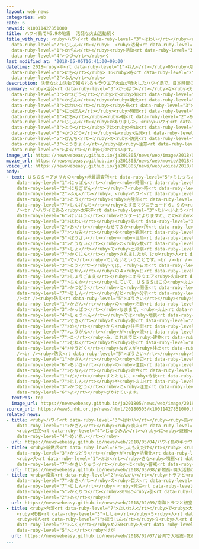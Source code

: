 ```yaml
---
layout: web_news
categories: web
cate: 6
newsid: k10011427851000
title: ハワイ島でM6.9の地震  活発な火山活動続く
title_with_ruby: <ruby>ハワイ<rt data-ruby-level="3">はわい</rt></ruby><ruby>島<rt data-ruby-level="3">とう</rt></ruby>でM6.9の<ruby>地震<rt
  data-ruby-level="7">じしん</rt></ruby>  <ruby>活発<rt data-ruby-level="3">かっぱつ</rt></ruby>な<ruby>火山<rt
  data-ruby-level="1">かざん</rt></ruby><ruby>活動<rt data-ruby-level="3">かつどう</rt></ruby><ruby>続<rt
  data-ruby-level="4">つづ</rt></ruby>く
last_modified_at: '2018-05-05T16:41:00+09:00'
datetime: 2018<ruby>年<rt data-ruby-level="1">ねん</rt></ruby>05<ruby>月<rt data-ruby-level="1">がつ</rt></ruby>05<ruby>日<rt
  data-ruby-level="1">にち</rt></ruby> 16<ruby>時<rt data-ruby-level="2">じ</rt></ruby>41<ruby>分<rt
  data-ruby-level="2">ふん</rt></ruby>
description: 活発な火山活動で知られるキラウエア火山が噴火したハワイ島で、日本時間の５日朝、マグニチュード６．９の地震がありました。ハワイ島では火山活動も活発なままで、現地の防災当局は注意を呼びかけています。
summary: <ruby>活発<rt data-ruby-level="3">かっぱつ</rt></ruby>な<ruby>火山<rt data-ruby-level="1">かざん</rt></ruby><ruby>活動<rt
  data-ruby-level="3">かつどう</rt></ruby>で<ruby>知<rt data-ruby-level="2">し</rt></ruby>られるキラウエア<ruby>火山<rt
  data-ruby-level="1">かざん</rt></ruby>が<ruby>噴火<rt data-ruby-level="7">ふんか</rt></ruby>した<ruby>ハワイ<rt
  data-ruby-level="3">はわい</rt></ruby><ruby>島<rt data-ruby-level="3">とう</rt></ruby>で、<ruby>日本<rt
  data-ruby-level="1">にっぽん</rt></ruby><ruby>時間<rt data-ruby-level="2">じかん</rt></ruby>の５<ruby>日<rt
  data-ruby-level="1">にち</rt></ruby><ruby>朝<rt data-ruby-level="2">あさ</rt></ruby>、マグニチュード６．９の<ruby>地震<rt
  data-ruby-level="7">じしん</rt></ruby>がありました。<ruby>ハワイ<rt data-ruby-level="3">はわい</rt></ruby><ruby>島<rt
  data-ruby-level="3">とう</rt></ruby>では<ruby>火山<rt data-ruby-level="1">かざん</rt></ruby><ruby>活動<rt
  data-ruby-level="3">かつどう</rt></ruby>も<ruby>活発<rt data-ruby-level="3">かっぱつ</rt></ruby>なままで、<ruby>現地<rt
  data-ruby-level="5">げんち</rt></ruby>の<ruby>防災<rt data-ruby-level="5">ぼうさい</rt></ruby><ruby>当局<rt
  data-ruby-level="3">とうきょく</rt></ruby>は<ruby>注意<rt data-ruby-level="3">ちゅうい</rt></ruby>を<ruby>呼<rt
  data-ruby-level="6">よ</rt></ruby>びかけています。
image_url: https://newswebeasy.github.io/ja201805/news/web/image/2018/05/05/K10011427851_1805051909_1805051910_01_03.jpg
movie_url: https://newswebeasy.github.io/ja201805/news/web/movie/2018/05/05/k10011427851_201805051909_201805051910.mp4
voice_url: https://newswebeasy.github.io/ja201805/news/web/voice/2018/05/05/k10011427851_201805051909_201805051910.mp3
body:
- text: ＵＳＧＳ＝アメリカの<ruby>地質調査所<rt data-ruby-level="5">ちしつちょうさじょ</rt></ruby>によりますと、<ruby>日本<rt
    data-ruby-level="1">にっぽん</rt></ruby><ruby>時間<rt data-ruby-level="2">じかん</rt></ruby>の５<ruby>日午前<rt
    data-ruby-level="2">にちごぜん</rt></ruby>７<ruby>時<rt data-ruby-level="2">じ</rt></ruby>３２<ruby>分<rt
    data-ruby-level="2">ふん</rt></ruby>、<ruby>ハワイ<rt data-ruby-level="3">はわい</rt></ruby><ruby>島<rt
    data-ruby-level="3">とう</rt></ruby><ruby>内陸部<rt data-ruby-level="4">ないりくぶ</rt></ruby>を<ruby>震源地<rt
    data-ruby-level="7">しんげんち</rt></ruby>とするマグニチュード６．９の<ruby>地震<rt data-ruby-level="7">じしん</rt></ruby>がありました。<br
    /><br />ハワイにある<ruby>太平洋<rt data-ruby-level="3">たいへいよう</rt></ruby><ruby>津波<rt data-ruby-level="7">つは</rt></ruby><ruby>警報<rt
    data-ruby-level="6">けいほう</rt></ruby>センターによりますと、この<ruby>地震<rt data-ruby-level="7">じしん</rt></ruby>で<ruby>ハワイ<rt
    data-ruby-level="3">はわい</rt></ruby><ruby>島<rt data-ruby-level="3">とう</rt></ruby>の<ruby>合<rt
    data-ruby-level="2">あ</rt></ruby>わせて３か<ruby>所<rt data-ruby-level="3">しょ</rt></ruby>で、１５センチから４０センチの<ruby>津波<rt
    data-ruby-level="7">つなみ</rt></ruby>を<ruby>観測<rt data-ruby-level="5">かんそく</rt></ruby>しました。ハワイの<ruby>防災<rt
    data-ruby-level="5">ぼうさい</rt></ruby><ruby>当局<rt data-ruby-level="3">とうきょく</rt></ruby>によりますと、<ruby>島内<rt
    data-ruby-level="3">とうない</rt></ruby>の<ruby>数<rt data-ruby-level="2">すう</rt></ruby>か<ruby>所<rt
    data-ruby-level="3">しょ</rt></ruby>で<ruby>土砂崩<rt data-ruby-level="7">どしゃくず</rt></ruby>れが<ruby>確認<rt
    data-ruby-level="7">かくにん</rt></ruby>されましたが、けが<ruby>人<rt data-ruby-level="1">にん</rt></ruby>は<ruby>出<rt
    data-ruby-level="1">で</rt></ruby>ていないということです。<br /><br /><ruby>ハワイ<rt data-ruby-level="3">はわい</rt></ruby><ruby>島<rt
    data-ruby-level="3">とう</rt></ruby>では、<ruby>日本<rt data-ruby-level="1">にっぽん</rt></ruby><ruby>時間<rt
    data-ruby-level="2">じかん</rt></ruby>の４<ruby>日<rt data-ruby-level="1">にち</rt></ruby><ruby>正午前<rt
    data-ruby-level="2">しょうごまえ</rt></ruby>にキラウエア<ruby>火山<rt data-ruby-level="1">かざん</rt></ruby>が<ruby>噴火<rt
    data-ruby-level="7">ふんか</rt></ruby>していて、ＵＳＧＳはこの<ruby>火山<rt data-ruby-level="1">かざん</rt></ruby><ruby>活動<rt
    data-ruby-level="3">かつどう</rt></ruby>に<ruby>関係<rt data-ruby-level="4">かんけい</rt></ruby>した<ruby>地震<rt
    data-ruby-level="7">じしん</rt></ruby>だと<ruby>分析<rt data-ruby-level="7">ぶんせき</rt></ruby>しています。<br
    /><br /><ruby>防災<rt data-ruby-level="5">ぼうさい</rt></ruby><ruby>当局<rt data-ruby-level="3">とうきょく</rt></ruby>によりますと、キラウエア<ruby>火山<rt
    data-ruby-level="1">かざん</rt></ruby>の<ruby>活動<rt data-ruby-level="3">かつどう</rt></ruby>は<ruby>活発<rt
    data-ruby-level="3">かっぱつ</rt></ruby>なままで、<ruby>火山<rt data-ruby-level="1">かざん</rt></ruby>の<ruby>周辺<rt
    data-ruby-level="4">しゅうへん</rt></ruby>では<ruby>地表<rt data-ruby-level="3">ちひょう</rt></ruby>に<ruby>出来<rt
    data-ruby-level="2">でき</rt></ruby>た<ruby>裂<rt data-ruby-level="7">さ</rt></ruby>け<ruby>目<rt
    data-ruby-level="7">め</rt></ruby>から<ruby>住宅街<rt data-ruby-level="6">じゅうたくがい</rt></ruby>に<ruby>溶岩<rt
    data-ruby-level="7">ようがん</rt></ruby>が<ruby>流<rt data-ruby-level="7">なが</rt></ruby>れ<ruby>込<rt
    data-ruby-level="7">こ</rt></ruby>み、これまでに<ruby>建物<rt data-ruby-level="4">たてもの</rt></ruby>２<ruby>棟<rt
    data-ruby-level="7">むね</rt></ruby>が<ruby>焼<rt data-ruby-level="4">や</rt></ruby>けたほか、<ruby>有毒<rt
    data-ruby-level="4">ゆうどく</rt></ruby>なガスが<ruby>検出<rt data-ruby-level="5">けんしゅつ</rt></ruby>されたということです。<br
    /><br /><ruby>防災<rt data-ruby-level="5">ぼうさい</rt></ruby><ruby>当局<rt data-ruby-level="3">とうきょく</rt></ruby>は<ruby>火山<rt
    data-ruby-level="1">かざん</rt></ruby>の<ruby>周辺<rt data-ruby-level="4">しゅうへん</rt></ruby><ruby>地域<rt
    data-ruby-level="6">ちいき</rt></ruby>の<ruby>住民<rt data-ruby-level="4">じゅうみん</rt></ruby>に<ruby>避難<rt
    data-ruby-level="7">ひなん</rt></ruby><ruby>命令<rt data-ruby-level="4">めいれい</rt></ruby>を<ruby>出<rt
    data-ruby-level="1">だ</rt></ruby>すとともに、<ruby>今後<rt data-ruby-level="2">こんご</rt></ruby>の<ruby>地震<rt
    data-ruby-level="7">じしん</rt></ruby>や<ruby>火山<rt data-ruby-level="1">かざん</rt></ruby>の<ruby>活動<rt
    data-ruby-level="3">かつどう</rt></ruby>に<ruby>注意<rt data-ruby-level="3">ちゅうい</rt></ruby>するよう<ruby>呼<rt
    data-ruby-level="6">よ</rt></ruby>びかけています。
  textPos: top
  image_url: https://newswebeasy.github.io/ja201805/news/web/image/2018/05/05/K10011427851_1805051223_1805051224_01_03.jpg
source_url: https://www3.nhk.or.jp/news/html/20180505/k10011427851000.html
related_news:
- title: <ruby>ハワイ<rt data-ruby-level="3">はわい</rt></ruby><ruby>島<rt data-ruby-level="3">とう</rt></ruby>のキラウエア<ruby>火山<rt
    data-ruby-level="1">かざん</rt></ruby><ruby>噴火<rt data-ruby-level="7">ふんか</rt></ruby>
    <ruby>住民<rt data-ruby-level="4">じゅうみん</rt></ruby>に<ruby>避難<rt data-ruby-level="7">ひなん</rt></ruby><ruby>命令<rt
    data-ruby-level="4">めいれい</rt></ruby>
  url: https://newswebeasy.github.io/news/web/2018/05/04/ハワイ島のキラウエア火山噴火-住民に避難命令
- title: <ruby>新燃岳<rt data-ruby-level="8">しんもえだけ</rt></ruby> <ruby>噴火<rt data-ruby-level="7">ふんか</rt></ruby><ruby>活動<rt
    data-ruby-level="3">かつどう</rt></ruby>が<ruby>活発化<rt data-ruby-level="3">かっぱつか</rt></ruby>
    <ruby>大<rt data-ruby-level="1">おお</rt></ruby>きな<ruby>噴石<rt data-ruby-level="7">ふんせき</rt></ruby>や<ruby>火砕流<rt
    data-ruby-level="7">かさいりゅう</rt></ruby>に<ruby>警戒<rt data-ruby-level="7">けいかい</rt></ruby>を
  url: https://newswebeasy.github.io/news/web/2018/03/08/新燃岳-噴火活動が活発化-大きな噴石や火砕流に警戒を
- title: <ruby>南海<rt data-ruby-level="2">なんかい</rt></ruby>トラフと<ruby>根室<rt data-ruby-level="7">ねむろ</rt></ruby><ruby>沖<rt
    data-ruby-level="7">おき</rt></ruby>の<ruby>巨大<rt data-ruby-level="7">きょだい</rt></ruby><ruby>地震<rt
    data-ruby-level="7">じしん</rt></ruby> <ruby>発生<rt data-ruby-level="3">はっせい</rt></ruby><ruby>確率<rt
    data-ruby-level="5">かくりつ</rt></ruby>80％に<ruby>引<rt data-ruby-level="2">ひ</rt></ruby>き<ruby>上<rt
    data-ruby-level="2">あ</rt></ruby>げ
  url: https://newswebeasy.github.io/news/web/2018/02/09/南海トラフと根室沖の巨大地震-発生確率80に引き上げ
- title: <ruby>台湾<rt data-ruby-level="7">たいわん</rt></ruby>で<ruby>大地震<rt data-ruby-level="7">おおじしん</rt></ruby>
    <ruby>死者<rt data-ruby-level="3">ししゃ</rt></ruby>５<ruby>人<rt data-ruby-level="1">にん</rt></ruby>に
    <ruby>邦人<rt data-ruby-level="7">ほうじん</rt></ruby>９<ruby>人<rt data-ruby-level="1">にん</rt></ruby><ruby>含<rt
    data-ruby-level="7">ふく</rt></ruby>め250<ruby>人<rt data-ruby-level="1">にん</rt></ruby><ruby>余<rt
    data-ruby-level="5">よ</rt></ruby>けが
  url: https://newswebeasy.github.io/news/web/2018/02/07/台湾で大地震-死者5人に-邦人9人含め250人余けが
...
```

